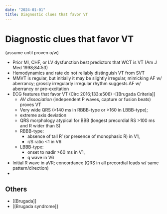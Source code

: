 ```yaml
---
date: "2024-01-01"
title: Diagnostic clues that favor VT
---
```



# Diagnostic clues that favor VT

(assume until proven o/w)

- Prior MI, CHF, or LV dysfunction best predictors that WCT is VT (Am J Med 1998;84:53)
- Hemodynamics and rate do not reliably distinguish VT from SVT
- MMVT is regular, but initially it may be slightly irregular, mimicking AF w/ aberrancy; grossly irregularly irregular rhythm suggests AF w/ aberrancy or pre-excitation
- ECG features that favor VT (Circ 2016;133:e506)
-[[Brugada Criteria]] 
  - _AV dissociation_ (independent P waves, capture or fusion beats) proves VT
  - Very wide QRS (>140 ms in RBBB-type or >160 in LBBB-type);
  - extreme axis deviation
  - QRS morphology atypical for BBB (longest precordial RS >100 ms and R wider than S)
  - RBBB-type:
    - absence of tall R′ (or presence of monophasic R) in V1,
    - r/S ratio <1 in V6
  - LBBB-type:
    - onset to nadir >60 ms in V1,
    - q wave in V6
- Initial R wave in aVR; concordance (QRS in all precordial leads w/ same pattern/direction)
- 

## Others

- [[Brugada]]
- [[Brugada syndrome]]

